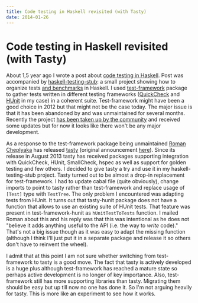 ```yaml
---
title: Code testing in Haskell revisited (with Tasty)
date: 2014-01-26
---
```


Code testing in Haskell revisited (with Tasty)
==============================================

About 1,5 year ago I wrote a post about [code testing in
Haskell](/posts/2012-10-05-code-testing-in-haskell.html).  Post was accompanied
by [haskell-testing-stub](https://github.com/jstolarek/haskell-testing-stub): a
small project showing how to organize tests [and
benchmarks](/posts/2012-10-21-code-benchmarking-in-haskell.html) in Haskell. I
used [test-framework](http://hackage.haskell.org/package/test-framework) package
to gather tests written in different testing frameworks
([QuickCheck](http://hackage.haskell.org/package/QuickCheck) and
[HUnit](http://hackage.haskell.org/package/HUnit) in my case) in a coherent
suite. Test-framework might have been a good choice in 2012 but that might not
be the case today. The major issue is that it has been abandoned by and was
unmaintained for several months. Recently the project [has been taken up by the
community](https://github.com/haskell/test-framework) and received some updates
but for now it looks like there won't be any major development.

As a response to the test-framework package being unmaintained [Roman
Cheplyaka](http://ro-che.info/) has released
[tasty](http://hackage.haskell.org/package/tasty) (original announcement
[here](http://www.haskell.org/pipermail/haskell-cafe/2013-August/109565.html)).
Since its release in August 2013 tasty has received packages supporting
integration with QuickCheck, HUnit, SmallCheck, hspec as well as support for
golden testing and few others. I decided to give tasty a try and use it in my
haskell-testing-stub project. Tasty turned out to be almost a drop-in
replacement for test-framework. I had to update cabal file (quite obviously),
change imports to point to tasty rather than test-framework and replace usage of
`[Test]` type with `TestTree`. The only problem I encountered was adapting tests
from HUnit. It turns out that tasty-hunit package does not have a function that
allows to use an existing suite of HUnit tests. That feature was present in
test-framework-hunit as `hUnitTestToTests` function. I mailed Roman about this
and his reply was that this was intentional as he does not "believe it adds
anything useful to the API (i.e. the way to *write* code)." That's not a big
issue though as it was easy to adapt the missing function (although I think I'll
just put it in a separate package and release it so others don't have to
reinvent the wheel).

I admit that at this point I am not sure whether switching from test-framework
to tasty is a good move. The fact that tasty is actively developed is a huge
plus although test-framework has reached a mature state so perhaps active
development is no longer of key importance. Also, test-framework still has more
supporting libraries than tasty. Migrating them should be easy but up till now
no one has done it. So I'm not arguing heavily for tasty. This is more like an
experiment to see how it works.


